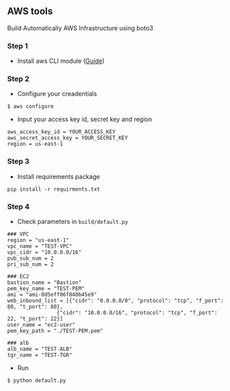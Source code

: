 ## AWS tools
Build Automatically AWS Infrastructure using boto3
### Step 1
- Install aws CLI module ([Guide](https://docs.aws.amazon.com/cli/latest/userguide/install-cliv2.html))
### Step 2
- Configure your creadentials
```
$ aws configure
```
- Input your access key id, secret key and region
```
aws_access_key_id = YOUR_ACCESS_KEY
aws_secret_access_key = YOUR_SECRET_KEY
region = us-east-1
```
### Step 3
- Install requirements package
```
pip install -r requirments.txt
```
### Step 4
- Check parameters in `build/default.py`
```
### VPC
region = "us-east-1"
vpc_name = "TEST-VPC"
vpc_cidr = "10.0.0.0/16"
pub_sub_num = 2
pri_sub_num = 2

### EC2
bastion_name = "Bastion"
pem_key_name = "TEST-PEM"
ami = "ami-0d5eff06f840b45e9"
web_inbound_list = [{"cidr": "0.0.0.0/0", "protocol": "tcp", "f_port": 80, "t_port": 80},
                {"cidr": "10.0.0.0/16", "protocol": "tcp", "f_port": 22, "t_port": 22}]
user_name = "ec2-user"
pem_key_path = "./TEST-PEM.pem"

### alb
alb_name = "TEST-ALB"
tgr_name = "TEST-TGR"
```
- Run
```
$ python default.py
```